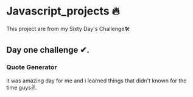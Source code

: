 # Javascript_projects 🔥

This project are from my Sixty Day's Challenge🛠
## Day one challenge ✔.

### Quote Generator
it was amazing day for me and i learned things that didn't known for the time guys✌.
